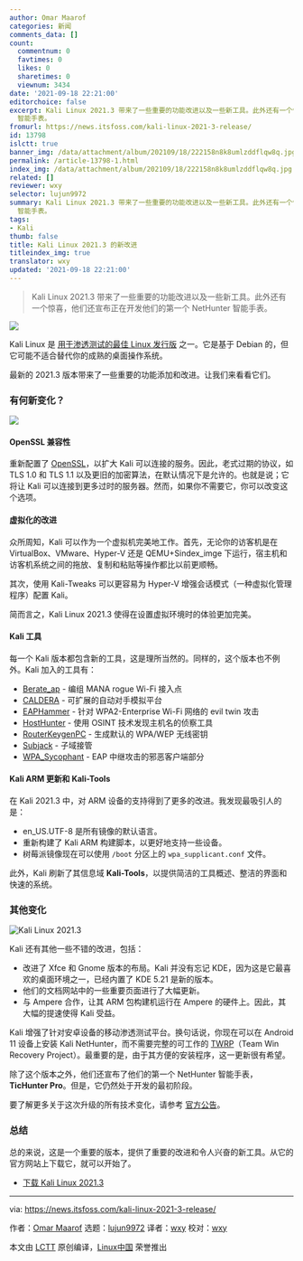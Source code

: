 ```yaml
---
author: Omar Maarof
categories: 新闻
comments_data: []
count:
  commentnum: 0
  favtimes: 0
  likes: 0
  sharetimes: 0
  viewnum: 3434
date: '2021-09-18 22:21:00'
editorchoice: false
excerpt: Kali Linux 2021.3 带来了一些重要的功能改进以及一些新工具。此外还有一个惊喜，他们还宣布正在开发他们的第一个 NetHunter
  智能手表。
fromurl: https://news.itsfoss.com/kali-linux-2021-3-release/
id: 13798
islctt: true
banner_img: /data/attachment/album/202109/18/222158n8k8umlzddflqw8q.jpg
permalink: /article-13798-1.html
index_img: /data/attachment/album/202109/18/222158n8k8umlzddflqw8q.jpg.thumb.jpg
related: []
reviewer: wxy
selector: lujun9972
summary: Kali Linux 2021.3 带来了一些重要的功能改进以及一些新工具。此外还有一个惊喜，他们还宣布正在开发他们的第一个 NetHunter
  智能手表。
tags:
- Kali
thumb: false
title: Kali Linux 2021.3 的新改进
titleindex_img: true
translator: wxy
updated: '2021-09-18 22:21:00'
---
```



> 
> Kali Linux 2021.3 带来了一些重要的功能改进以及一些新工具。此外还有一个惊喜，他们还宣布正在开发他们的第一个 NetHunter 智能手表。
> 
> 
> 


![](/data/attachment/album/202109/18/222158n8k8umlzddflqw8q.jpg)


Kali Linux 是 [用于渗透测试的最佳 Linux 发行版](https://itsfoss.com/linux-hacking-penetration-testing/) 之一。它是基于 Debian 的，但它可能不适合替代你的成熟的桌面操作系统。


最新的 2021.3 版本带来了一些重要的功能添加和改进。让我们来看看它们。


### 有何新变化？


![](/data/attachment/album/202109/18/222201i5s5r5o0jcz9zg9a.png)


#### OpenSSL 兼容性


重新配置了 [OpenSSL](https://www.openssl.org/)，以扩大 Kali 可以连接的服务。因此，老式过期的协议，如 TLS 1.0 和 TLS 1.1 以及更旧的加密算法，在默认情况下是允许的。也就是说；它将让 Kali 可以连接到更多过时的服务器。然而，如果你不需要它，你可以改变这个选项。


#### 虚拟化的改进


众所周知，Kali 可以作为一个虚拟机完美地工作。首先，无论你的访客机是在 VirtualBox、VMware、Hyper-V 还是 QEMU+Sindex_imge 下运行，宿主机和访客机系统之间的拖放、复制和粘贴等操作都比以前更顺畅。


其次，使用 Kali-Tweaks 可以更容易为 Hyper-V 增强会话模式（一种虚拟化管理程序）配置 Kali。


简而言之，Kali Linux 2021.3 使得在设置虚拟环境时的体验更加完美。


#### Kali 工具


每一个 Kali 版本都包含新的工具，这是理所当然的。同样的，这个版本也不例外。Kali 加入的工具有：


* [Berate\_ap](https://pkg.kali.org/pkg/berate-ap) - 编组 MANA rogue Wi-Fi 接入点
* [CALDERA](https://pkg.kali.org/pkg/caldera) - 可扩展的自动对手模拟平台
* [EAPHammer](https://pkg.kali.org/pkg/eaphammer) - 针对 WPA2-Enterprise Wi-Fi 网络的 evil twin 攻击
* [HostHunter](https://pkg.kali.org/pkg/hosthunter) - 使用 OSINT 技术发现主机名的侦察工具
* [RouterKeygenPC](https://pkg.kali.org/pkg/routerkeygenpc) - 生成默认的 WPA/WEP 无线密钥
* [Subjack](https://pkg.kali.org/pkg/subjack) - 子域接管
* [WPA\_Sycophant](https://pkg.kali.org/pkg/wpa-sycophant) - EAP 中继攻击的邪恶客户端部分


#### Kali ARM 更新和 Kali-Tools


在 Kali 2021.3 中，对 ARM 设备的支持得到了更多的改进。我发现最吸引人的是：


* en\_US.UTF-8 是所有镜像的默认语言。
* 重新构建了 Kali ARM 构建脚本，以更好地支持一些设备。
* 树莓派镜像现在可以使用 `/boot` 分区上的 `wpa_supplicant.conf` 文件。


此外，Kali 刷新了其信息域 **Kali-Tools**，以提供简洁的工具概述、整洁的界面和快速的系统。


### 其他变化


![Kali Linux 2021.3](/data/attachment/album/202109/18/222202ruuftet44eozn7pt.jpg)


Kali 还有其他一些不错的改进，包括：


* 改进了 Xfce 和 Gnome 版本的布局。Kali 并没有忘记 KDE，因为这是它最喜欢的桌面环境之一，已经内置了 KDE 5.21 是新的版本。
* 他们的文档网站中的一些重要页面进行了大幅更新。
* 与 Ampere 合作，让其 ARM 包构建机运行在 Ampere 的硬件上。因此，其大幅的提速使得 Kali 受益。


Kali 增强了针对安卓设备的移动渗透测试平台。换句话说，你现在可以在 Android 11 设备上安装 Kali NetHunter，而不需要完整的可工作的 [TWRP](http://twrp.me/)（Team Win Recovery Project）。最重要的是，由于其方便的安装程序，这一更新很有希望。


除了这个版本之外，他们还宣布了他们的第一个 NetHunter 智能手表，**TicHunter Pro**。但是，它仍然处于开发的最初阶段。


要了解更多关于这次升级的所有技术变化，请参考 [官方公告](https://www.kali.org/blog/kali-linux-2021-3-release/)。


### 总结


总的来说，这是一个重要的版本，提供了重要的改进和令人兴奋的新工具。从它的官方网站上下载它，就可以开始了。


* [下载 Kali Linux 2021.3](https://www.kali.org/get-kali/)




---


via: <https://news.itsfoss.com/kali-linux-2021-3-release/>


作者：[Omar Maarof](https://news.itsfoss.com/author/omar/) 选题：[lujun9972](https://github.com/lujun9972) 译者：[wxy](https://github.com/wxy) 校对：[wxy](https://github.com/wxy)


本文由 [LCTT](https://github.com/LCTT/TranslateProject) 原创编译，[Linux中国](https://linux.cn/) 荣誉推出